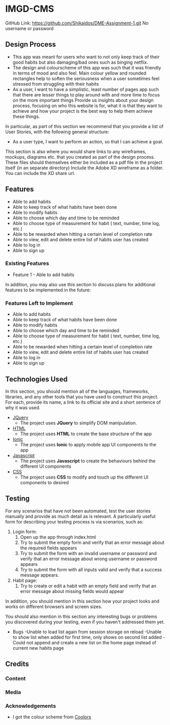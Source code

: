 # IMGD-CMS

GitHub Link: https://github.com/Shikaidos/DME-Assignment-1.git
No username or password
 
## Design Process
- This app was meant for users who want to not only keep track of their good habits but also damaging/bad ones such as binging netflix.
- The design and colourscheme of this app was such that it was friendly in terms of mood and also feel. Main colour yellow and rounded rectangles help to soften the seriousness when a user sometimes feel stressed from struggling with their habits
- As a user, I want to have a simplistic, least number of pages app such that there are lesser things to play around with and more time to focus on the more important things 
Provide us insights about your design process, focusing on who this website is for, what it is that they want to achieve and how your project is the best way to help them achieve these things.

In particular, as part of this section we recommend that you provide a list of User Stories, with the following general structure:
- As a user type, I want to perform an action, so that I can achieve a goal.

This section is also where you would share links to any wireframes, mockups, diagrams etc. that you created as part of the design process. 
These files should themselves either be included as a pdf file in the project itself (in an separate directory)
Include the Adobe XD wireframe as a folder. You can include the XD share url. 

## Features

- Able to add habits
- Able to keep track of what habits have been done
- Able to modify habits
- Able to choose which day and time to be reminded
- Able to choose type of measurement for habit ( text, number, time log, etc.)
- Able to be rewarded when hitting a certain level of completion rate 
- Able to view, edit and delete entire list of habits user has created
- Able to log in
- Able to sign up
 
### Existing Features
- Feature 1 - Able to add habits

In addition, you may also use this section to discuss plans for additional features to be implemented in the future:

### Features Left to Implement
- Able to add habits
- Able to keep track of what habits have been done
- Able to modify habits
- Able to choose which day and time to be reminded
- Able to choose type of measurement for habit ( text, number, time log, etc.)
- Able to be rewarded when hitting a certain level of completion rate 
- Able to view, edit and delete entire list of habits user has created
- Able to log in
- Able to sign up

## Technologies Used

In this section, you should mention all of the languages, frameworks, libraries, and any other tools that you have used to construct this project. For each, provide its name, a link to its official site and a short sentence of why it was used.

- [JQuery](https://jquery.com)
    - The project uses **JQuery** to simplify DOM manipulation.
- [HTML](https://html.com/)
    - The project uses **HTML** to create the base structure of the app
- [Ionic](https://ionicframework.com/)
    - The project uses **Ionic** to apply mobile app UI components to the app
- [Javascript](https://www.javascript.com/)
    - The project uses **Javascript** to create the behaviours behind the different UI components
- [CSS]()
    - The project uses **CSS** to modify and touch up the different UI components to desired
## Testing

For any scenarios that have not been automated, test the user stories manually and provide as much detail as is relevant. A particularly useful form for describing your testing process is via scenarios, such as:

1. Login form:
    1. Open up the app through index.html
    2. Try to submit the empty form and verify that an error message about the required fields appears
    3. Try to submit the form with an invalid username or password and verify that an error message about wrong username or password appears
    4. Try to submit the form with all inputs valid and verify that a success message appears.
2. Habit page:
    1. Try to create or edit a habit with an empty field and verify that an error message about missing fields would appear

In addition, you should mention in this section how your project looks and works on different browsers and screen sizes.

You should also mention in this section any interesting bugs or problems you discovered during your testing, even if you haven't addressed them yet.

- Bugs
    -Unable to load list again from session storage on reload
    -Unable to show list when added for first time, only shows on second list added
    -Could not append and create a new list on the home page instead of current new habits page

## Credits

### Content

### Media

### Acknowledgements
- I got the colour scheme from [Coolors](https://coolors.co/)